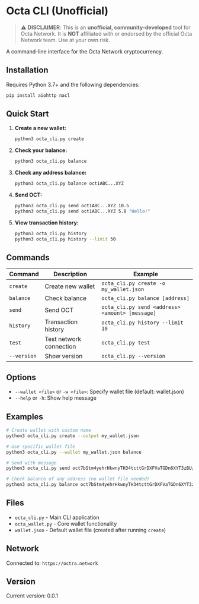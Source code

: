 # Octa CLI (Unofficial)

> ⚠️ **DISCLAIMER**: This is an **unofficial, community-developed** tool for Octa Network. It is **NOT** affiliated with or endorsed by the official Octa Network team. Use at your own risk.

A command-line interface for the Octa Network cryptocurrency.

## Installation

Requires Python 3.7+ and the following dependencies:
```bash
pip install aiohttp nacl
```

## Quick Start

1. **Create a new wallet:**
   ```bash
   python3 octa_cli.py create
   ```

2. **Check your balance:**
   ```bash
   python3 octa_cli.py balance
   ```

3. **Check any address balance:**
   ```bash
   python3 octa_cli.py balance oct1ABC...XYZ
   ```

4. **Send OCT:**
   ```bash
   python3 octa_cli.py send oct1ABC...XYZ 10.5
   python3 octa_cli.py send oct1ABC...XYZ 5.0 "Hello!"
   ```

5. **View transaction history:**
   ```bash
   python3 octa_cli.py history
   python3 octa_cli.py history --limit 50
   ```

## Commands

| Command | Description | Example |
|---------|-------------|---------|
| `create` | Create new wallet | `octa_cli.py create -o my_wallet.json` |
| `balance` | Check balance | `octa_cli.py balance [address]` |
| `send` | Send OCT | `octa_cli.py send <address> <amount> [message]` |
| `history` | Transaction history | `octa_cli.py history --limit 10` |
| `test` | Test network connection | `octa_cli.py test` |
| `--version` | Show version | `octa_cli.py --version` |

## Options

- `--wallet <file>` or `-w <file>`: Specify wallet file (default: wallet.json)
- `--help` or `-h`: Show help message

## Examples

```bash
# Create wallet with custom name
python3 octa_cli.py create --output my_wallet.json

# Use specific wallet file
python3 octa_cli.py --wallet my_wallet.json balance

# Send with message
python3 octa_cli.py send oct7bStm4yehrHkwnyTH34tcttGrDXFVaTGDn6XYT3zBUzr 1.5 "Payment"

# Check balance of any address (no wallet file needed)
python3 octa_cli.py balance oct7bStm4yehrHkwnyTH34tcttGrDXFVaTGDn6XYT3zBUzr
```

## Files

- `octa_cli.py` - Main CLI application
- `octa_wallet.py` - Core wallet functionality
- `wallet.json` - Default wallet file (created after running `create`)

## Network

Connected to: `https://octra.network`

## Version

Current version: 0.0.1